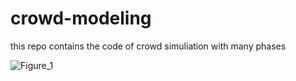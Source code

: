 # crowd-modeling


this repo contains the code of crowd simuliation with many phases


![Figure_1](https://github.com/Salehkm/crowd-modeling/assets/40856846/b529cac6-dcc8-4bbd-bc44-1dd512a09d0e)
